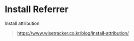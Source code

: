 

# Install Referrer

Install attribution
> https://www.wisetracker.co.kr/blog/install-attribution/


<!--stackedit_data:
eyJoaXN0b3J5IjpbNzMwNTExODc2XX0=
-->
